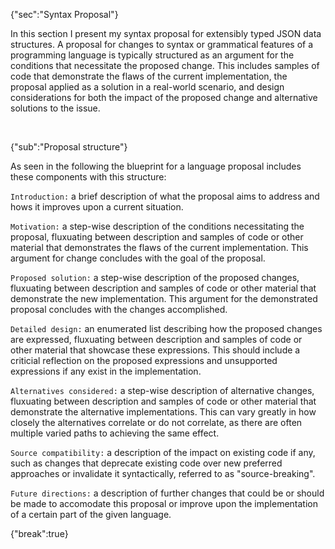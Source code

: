 {"sec":"Syntax Proposal"}

In this section I present my syntax proposal for extensibly typed JSON data structures. A proposal for changes to syntax or grammatical features of a programming language is typically structured as an argument for the conditions that necessitate the proposed change. This includes samples of code that demonstrate the flaws of the current implementation, the proposal applied as a solution in a real-world scenario, and design considerations for both the impact of the proposed change and alternative solutions to the issue.

<br>

{"sub":"Proposal structure"}

As seen in the following the blueprint for a language proposal includes these components with this structure:

`Introduction:` a brief description of what the proposal aims to address and hows it improves upon a current situation.

`Motivation:` a step-wise description of the conditions necessitating the proposal, fluxuating between description and samples of code or other material that demonstrates the flaws of the current implementation. This argument for change concludes with the goal of the proposal.

`Proposed solution:` a step-wise description of the proposed changes, fluxuating between description and samples of code or other material that demonstrate the new implementation. This argument for the demonstrated proposal concludes with the changes accomplished.

`Detailed design:` an enumerated list describing how the proposed changes are expressed, fluxuating between description and samples of code or other material that showcase these expressions. This should include a criticial reflection on the proposed expressions and unsupported expressions if any exist in the implementation.

`Alternatives considered:` a step-wise description of alternative changes, fluxuating between description and samples of code or other material that demonstrate the alternative implementations. This can vary greatly in how closely the alternatives correlate or do not correlate, as there are often multiple varied paths to achieving the same effect.

`Source compatibility:` a description of the impact on existing code if any, such as changes that deprecate existing code over new preferred approaches or invalidate it syntactically, referred to as "source-breaking".

`Future directions:` a description of further changes that could be or should be made to accomodate this proposal or improve upon the implementation of a certain part of the given language.

{"break":true}
